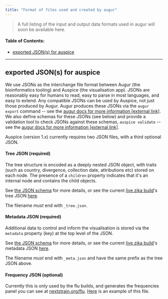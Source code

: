 ```yaml
---
title: "Format of files used and created by augur"
---
```


> A full listing of the input and output data formats used in augur will soon be available here.



#### Table of Contents:
* [exported JSON(s) for auspice](#exported-jsons-for-auspice)


---
## exported JSON(s) for auspice

We use JSONs as the interchange file format between Augur (the bioinformatics tooling) and Auspice (the visualisation app).
JSONs are reasonably easy for humans to read, easy to parse in most languages, and easy to extend.
Any compatible JSONs can be used by Auspice, not just those produced by Augur.
Augur produces these JSONs via the `augur export` command -- see the [augur docs for more information [external link]](https://nextstrain-augur.readthedocs.io/en/stable/cli.html#export).
We also define schemas for these JSONs (see below) and provide a validation tool to check JSONs against these schemas, `auspice validate` --  see the [augur docs for more information [external link]](https://nextstrain-augur.readthedocs.io/en/stable/cli.html#validate).


Auspice (version 1.x) currently requires two JSON files, with a third optional JSON.

#### Tree JSON (required)
The tree structure is encoded as a deeply nested JSON object, with traits (such as country, divergence, collection date, attributions etc) stored on each node.
The presence of a `children` property indicates that it's an internal node and contains the child objects.

See [the JSON schema](https://github.com/nextstrain/augur/blob/master/augur/data/schema_tree.json) for more details, or see the current [live zika build](https://nextstrain.org/zika)'s tree JSON [here](http://data.nextstrain.org/zika_tree.json).

The filename _must_ end with `_tree.json`.

#### Metadata JSON (required)

Additional data to control and inform the visualisation is stored via the `metadata` property (key) at the top level of the JSON.

See [the JSON schema](https://github.com/nextstrain/augur/blob/master/augur/data/schema_meta.json) for more details, or see the current [live zika build](https://nextstrain.org/zika)'s metadata JSON [here](http://data.nextstrain.org/zika_meta.json).

The filename _must_ end with `_meta.json` and have the same prefix as the tree JSON above.


#### Frequency JSON (optional)

Currently this is only used by the flu builds, and generates the frequencies panel you can see at [nextstrain.org/flu](https://nextstrain.org/flu). [Here](http://data.nextstrain.org/flu_seasonal_h3n2_ha_2y_tip-frequencies.json) is an example of this file.

